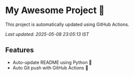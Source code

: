 # My Awesome Project 🚀

This project is automatically updated using GitHub Actions.

_Last updated: 2025-05-08 23:05:13 IST_

## Features
- Auto-update README using Python 🐍
- Auto Git push with GitHub Actions 🤖
